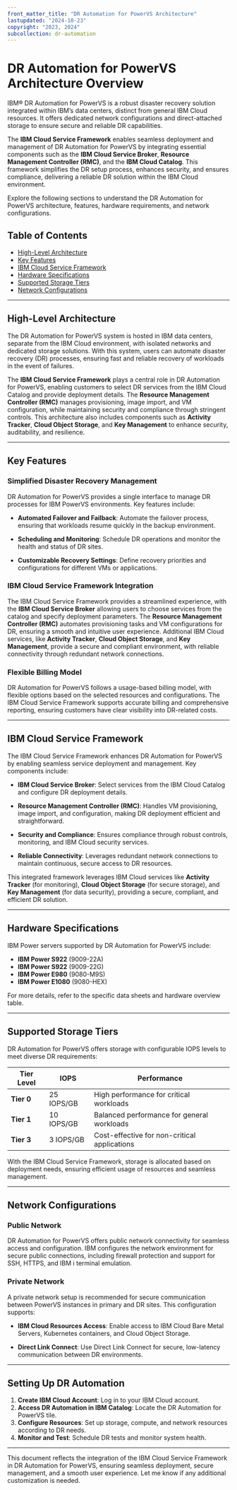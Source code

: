 ```yaml
---
front_matter_title: "DR Automation for PowerVS Architecture"
lastupdated: "2024-10-23"
copyright: "2023, 2024"
subcollection: dr-automation
---
```

# DR Automation for PowerVS Architecture Overview

IBM® DR Automation for PowerVS is a robust disaster recovery solution integrated within IBM’s data centers, distinct from general IBM Cloud resources. It offers dedicated network configurations and direct-attached storage to ensure secure and reliable DR capabilities.

The **IBM Cloud Service Framework** enables seamless deployment and management of DR Automation for PowerVS by integrating essential components such as the **IBM Cloud Service Broker**, **Resource Management Controller (RMC)**, and the **IBM Cloud Catalog**. This framework simplifies the DR setup process, enhances security, and ensures compliance, delivering a reliable DR solution within the IBM Cloud environment.

Explore the following sections to understand the DR Automation for PowerVS architecture, features, hardware requirements, and network configurations.

## Table of Contents

- [High-Level Architecture](#high-level-architecture)
- [Key Features](#key-features)
- [IBM Cloud Service Framework](#ibm-cloud-service-framework)
- [Hardware Specifications](#hardware-specifications)
- [Supported Storage Tiers](#supported-storage-tiers)
- [Network Configurations](#network-configurations)

---

## High-Level Architecture

The DR Automation for PowerVS system is hosted in IBM data centers, separate from the IBM Cloud environment, with isolated networks and dedicated storage solutions. With this system, users can automate disaster recovery (DR) processes, ensuring fast and reliable recovery of workloads in the event of failures.

The **IBM Cloud Service Framework** plays a central role in DR Automation for PowerVS, enabling customers to select DR services from the IBM Cloud Catalog and provide deployment details. The **Resource Management Controller (RMC)** manages provisioning, image import, and VM configuration, while maintaining security and compliance through stringent controls. This architecture also includes components such as **Activity Tracker**, **Cloud Object Storage**, and **Key Management** to enhance security, auditability, and resilience.

---

## Key Features

### Simplified Disaster Recovery Management

DR Automation for PowerVS provides a single interface to manage DR processes for IBM PowerVS environments. Key features include:

- **Automated Failover and Failback**:
Automate the failover process, ensuring that workloads resume quickly in the backup environment.

- **Scheduling and Monitoring**:
Schedule DR operations and monitor the health and status of DR sites.

- **Customizable Recovery Settings**:
Define recovery priorities and configurations for different VMs or applications.

### IBM Cloud Service Framework Integration

The IBM Cloud Service Framework provides a streamlined experience, with the **IBM Cloud Service Broker** allowing users to choose services from the catalog and specify deployment parameters. The **Resource Management Controller (RMC)** automates provisioning tasks and VM configurations for DR, ensuring a smooth and intuitive user experience. Additional IBM Cloud services, like **Activity Tracker**, **Cloud Object Storage**, and **Key Management**, provide a secure and compliant environment, with reliable connectivity through redundant network connections.

### Flexible Billing Model

DR Automation for PowerVS follows a usage-based billing model, with flexible options based on the selected resources and configurations. The IBM Cloud Service Framework supports accurate billing and comprehensive reporting, ensuring customers have clear visibility into DR-related costs.

---

## IBM Cloud Service Framework

The IBM Cloud Service Framework enhances DR Automation for PowerVS by enabling seamless service deployment and management. Key components include:

- **IBM Cloud Service Broker**:
Select services from the IBM Cloud Catalog and configure DR deployment details.

- **Resource Management Controller (RMC)**:
Handles VM provisioning, image import, and configuration, making DR deployment efficient and straightforward.
- **Security and Compliance**:
Ensures compliance through robust controls, monitoring, and IBM Cloud security services.

- **Reliable Connectivity**: Leverages redundant network connections to maintain continuous, secure access to DR resources.

This integrated framework leverages IBM Cloud services like **Activity Tracker** (for monitoring), **Cloud Object Storage** (for secure storage), and **Key Management** (for data security), providing a secure, compliant, and efficient DR solution.

---

## Hardware Specifications

IBM Power servers supported by DR Automation for PowerVS include:

- **IBM Power S922** (9009-22A)
- **IBM Power S922** (9009-22G)
- **IBM Power E980** (9080-M9S)
- **IBM Power E1080** (9080-HEX)

For more details, refer to the specific data sheets and hardware overview table.

---

## Supported Storage Tiers

DR Automation for PowerVS offers storage with configurable IOPS levels to meet diverse DR requirements:

| Tier Level | IOPS       | Performance                                |
|------------|------------|--------------------------------------------|
| **Tier 0** | 25 IOPS/GB | High performance for critical workloads    |
| **Tier 1** | 10 IOPS/GB | Balanced performance for general workloads |
| **Tier 3** | 3 IOPS/GB  | Cost-effective for non-critical applications |

With the IBM Cloud Service Framework, storage is allocated based on deployment needs, ensuring efficient usage of resources and seamless management.

---

## Network Configurations

### Public Network

DR Automation for PowerVS offers public network connectivity for seamless access and configuration. IBM configures the network environment for secure public connections, including firewall protection and support for SSH, HTTPS, and IBM i terminal emulation.

### Private Network

A private network setup is recommended for secure communication between PowerVS instances in primary and DR sites. This configuration supports:

- **IBM Cloud Resources Access**:
Enable access to IBM Cloud Bare Metal Servers, Kubernetes containers, and Cloud Object Storage.

- **Direct Link Connect**:
Use Direct Link Connect for secure, low-latency communication between DR environments.

---

## Setting Up DR Automation

1. **Create IBM Cloud Account**: Log in to your IBM Cloud account.
2. **Access DR Automation in IBM Catalog**: Locate the DR Automation for PowerVS tile.
3. **Configure Resources**: Set up storage, compute, and network resources according to DR needs.
4. **Monitor and Test**: Schedule DR tests and monitor system health.

---

This document reflects the integration of the IBM Cloud Service Framework in DR Automation for PowerVS, ensuring seamless deployment, secure management, and a smooth user experience. Let me know if any additional customization is needed.
